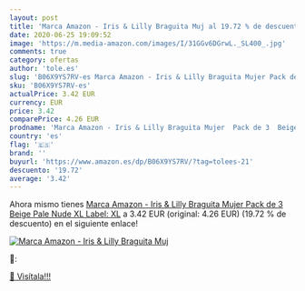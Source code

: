 ```yaml
---
layout: post
title: 'Marca Amazon - Iris & Lilly Braguita Muj al 19.72 % de descuento'
date: 2020-06-25 19:09:52
image: 'https://m.media-amazon.com/images/I/31GGv6DGrwL._SL400_.jpg'
comments: true
category: ofertas
author: 'tole.es'
slug: 'B06X9YS7RV-es Marca Amazon - Iris & Lilly Braguita Mujer Pack de 3 Beige...'
sku: 'B06X9YS7RV-es'
actualPrice: 3.42 EUR
currency: EUR
price: 3.42
comparePrice: 4.26 EUR
prodname: 'Marca Amazon - Iris & Lilly Braguita Mujer  Pack de 3  Beige  Pale Nude   XL  Label: XL'
country: 'es'
flag: '🇪🇸'
brand: ''
buyurl: 'https://www.amazon.es/dp/B06X9YS7RV/?tag=tolees-21'
descuento: '19.72'
average: '3.42'
---
```


Ahora mismo tienes [Marca Amazon - Iris & Lilly Braguita Mujer  Pack de 3  Beige  Pale Nude   XL  Label: XL](https://www.amazon.es/dp/B06X9YS7RV/?tag=tolees-21) a 3.42 EUR (original: 4.26 EUR) (19.72 %  de descuento) en el siguiente enlace!

[![Marca Amazon - Iris & Lilly Braguita Muj](https://m.media-amazon.com/images/I/31GGv6DGrwL._SL400_.jpg)](https://www.amazon.es/dp/B06X9YS7RV/?tag=tolees-21)

🔎:


[🛒 Visítala!!!](https://www.amazon.es/dp/B06X9YS7RV/?tag=tolees-21)
